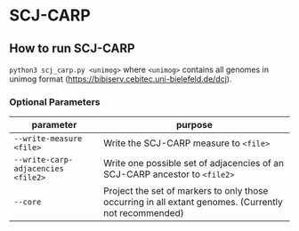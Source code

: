 # SCJ-CARP

## How to run SCJ-CARP

`python3 scj_carp.py <unimog>` where `<unimog>` contains all genomes in unimog format (https://bibiserv.cebitec.uni-bielefeld.de/dcj).

### Optional Parameters



| parameter  | purpose |
| ------ | ------ |
| `--write-measure <file>` | Write the SCJ-CARP measure to `<file>` |
| `--write-carp-adjacencies <file2>` | Write one possible set of adjacencies of an SCJ-CARP ancestor to `<file2>` |
| `--core` | Project the set of markers to only those occurring in all extant genomes. (Currently not recommended) |



